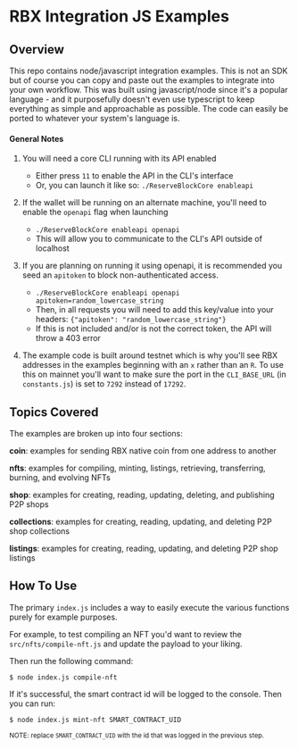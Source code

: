 # RBX Integration JS Examples

## Overview

This repo contains node/javascript integration examples. This is not an SDK but of course you can copy and paste out the examples to integrate into your own workflow. This was built using javascript/node since it's a popular language - and it purposefully doesn't even use typescript to keep everything as simple and approachable as possible. The code can easily be ported to whatever your system's language is.

#### General Notes
1. You will need a core CLI running with its API enabled
    - Either press `11` to enable the API in the CLI's interface
    - Or, you can launch it like so: `./ReserveBlockCore enableapi`

2. If the wallet will be running on an alternate machine, you'll need to enable the `openapi` flag when launching
    - `./ReserveBlockCore enableapi openapi`
    - This will allow you to communicate to the CLI's API outside of localhost

3. If you are planning on running it using openapi, it is recommended you seed an `apitoken` to block non-authenticated access.
    - `./ReserveBlockCore enableapi openapi apitoken=random_lowercase_string`
    - Then, in all requests you will need to add this key/value into your headers: `{"apitoken": "random_lowercase_string"}`
    - If this is not included and/or is not the correct token, the API will throw a 403 error

4. The example code is built around testnet which is why you'll see RBX addresses in the examples beginning with an `x` rather than an `R`. To use this on mainnet you'll want to make sure the port in the `CLI_BASE_URL` (in `constants.js`) is set to `7292` instead of `17292`.




## Topics Covered

The examples are broken up into four sections:

**coin**: examples for sending RBX native coin from one address to another

**nfts**: examples for compiling, minting, listings, retrieving, transferring, burning, and evolving NFTs

**shop**: examples for creating, reading, updating, deleting, and publishing P2P shops

**collections**: examples for creating, reading, updating, and deleting P2P shop collections

**listings**: examples for creating, reading, updating, and deleting P2P shop listings


## How To Use

The primary `index.js` includes a way to easily execute the various functions purely for example purposes. 

For example, to test compiling an NFT you'd want to review the `src/nfts/compile-nft.js` and update the payload to your liking.

Then run the following command:
```
$ node index.js compile-nft
```
If it's successful, the smart contract id will be logged to the console. Then you can run:
```
$ node index.js mint-nft SMART_CONTRACT_UID 
```
<small>NOTE: replace `SMART_CONTRACT_UID` with the id that was logged in the previous step.</small>


